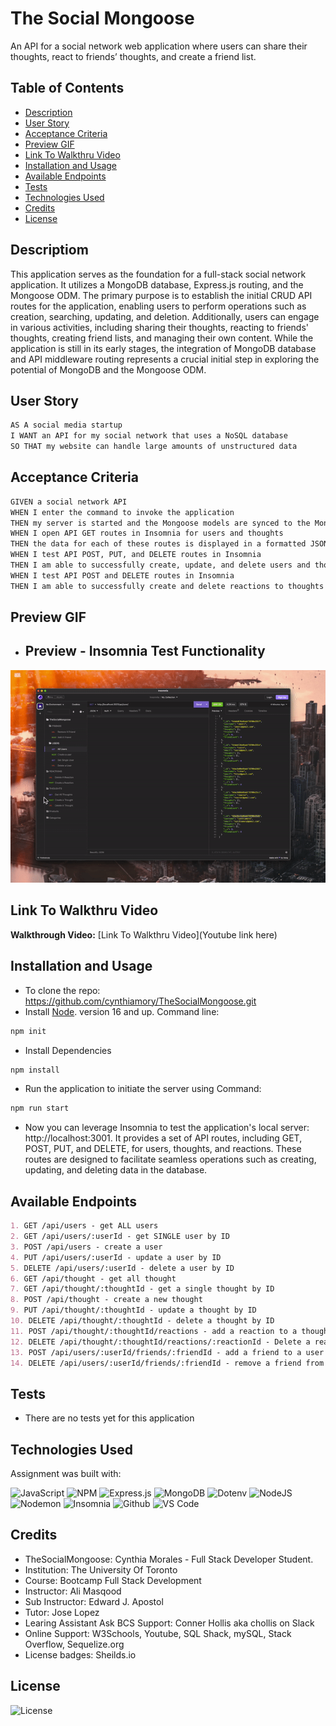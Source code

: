 # The Social Mongoose
An API for a social network web application where users can share their thoughts, react to friends’ thoughts, and create a friend list.

## Table of Contents

- [Description](#description)
- [User Story](#user-story)
- [Acceptance Criteria](#acceptance-criteria)
- [Preview GIF](#preview-gif) 
- [Link To Walkthru Video](#link-to-walkthru-video)
- [Installation and Usage](#installation-and-usage)
- [Available Endpoints](#available-endpoints)
- [Tests](#tests)
- [Technologies Used](#technologies-used)
- [Credits](#credits)
- [License](#license)

## Descriptiom

This application serves as the foundation for a full-stack social network application. It utilizes a MongoDB database, Express.js routing, and the Mongoose ODM. The primary purpose is to establish the initial CRUD API routes for the application, enabling users to perform operations such as creation, searching, updating, and deletion. Additionally, users can engage in various activities, including sharing their thoughts, reacting to friends' thoughts, creating friend lists, and managing their own content. While the application is still in its early stages, the integration of MongoDB database and API middleware routing represents a crucial initial step in exploring the potential of MongoDB and the Mongoose ODM.

## User Story

```md
AS A social media startup
I WANT an API for my social network that uses a NoSQL database
SO THAT my website can handle large amounts of unstructured data
```

## Acceptance Criteria

```md
GIVEN a social network API
WHEN I enter the command to invoke the application
THEN my server is started and the Mongoose models are synced to the MongoDB database
WHEN I open API GET routes in Insomnia for users and thoughts
THEN the data for each of these routes is displayed in a formatted JSON
WHEN I test API POST, PUT, and DELETE routes in Insomnia
THEN I am able to successfully create, update, and delete users and thoughts in my database
WHEN I test API POST and DELETE routes in Insomnia
THEN I am able to successfully create and delete reactions to thoughts and add and remove friends to a user’s friend list
```

## Preview GIF
- ## Preview - Insomnia Test Functionality
![Preview GIF](./assets/insomnia_preview.gif)

## Link To Walkthru Video
**Walkthrough Video:** [Link To Walkthru Video](Youtube link here) 


## Installation and Usage
- To clone the repo: https://github.com/cynthiamory/TheSocialMongoose.git
- Install [Node](https://nodejs.org/en). version 16 and up. Command line: 
```bash
npm init
```
- Install Dependencies
```bash
npm install
```
- Run the application to initiate the server using Command: 
```bash
npm run start
```
- Now you can leverage Insomnia to test the application's local server: http://localhost:3001. It provides a set of API routes, including GET, POST, PUT, and DELETE, for users, thoughts, and reactions. These routes are designed to facilitate seamless operations such as creating, updating, and deleting data in the database.

## Available Endpoints
```md
1. GET /api/users - get ALL users
2. GET /api/users/:userId - get SINGLE user by ID
3. POST /api/users - create a user
4. PUT /api/users/:userId - update a user by ID
5. DELETE /api/users/:userId - delete a user by ID
6. GET /api/thought - get all thought
7. GET /api/thought/:thoughtId - get a single thought by ID
8. POST /api/thought - create a new thought
9. PUT /api/thought/:thoughtId - update a thought by ID
10. DELETE /api/thought/:thoughtId - delete a thought by ID
11. POST /api/thought/:thoughtId/reactions - add a reaction to a thought
12. DELETE /api/thought/:thoughtId/reactions/:reactionId - Delete a reaction from a thought
13. POST /api/users/:userId/friends/:friendId - add a friend to a user's friend list
14. DELETE /api/users/:userId/friends/:friendId - remove a friend from a user's friend list
```

## Tests
- There are no tests yet for this application

## Technologies Used
Assignment was built with:

![JavaScript](https://img.shields.io/badge/javascript-%23323330.svg?style=for-the-badge&logo=javascript&logoColor=%23F7DF1E)
![NPM](https://img.shields.io/badge/NPM-%23CB3837.svg?style=for-the-badge&logo=npm&logoColor=white)
![Express.js](https://img.shields.io/badge/express.js-%23404d59.svg?style=for-the-badge&logo=express&logoColor=%2361DAFB)
![MongoDB](https://img.shields.io/badge/MongoDB-%234ea94b.svg?style=for-the-badge&logo=mongodb&logoColor=white)
![Dotenv](https://img.shields.io/badge/dotenv-grey?style=for-the-badge&logo=dotenv&logoColor=#ECD53F)
![NodeJS](https://img.shields.io/badge/node.js-6DA55F?style=for-the-badge&logo=node.js&logoColor=white)
![Nodemon](https://img.shields.io/badge/NODEMON-%23323330.svg?style=for-the-badge&logo=nodemon&logoColor=%BBDEAD)
![Insomnia](https://img.shields.io/badge/Insomnia-black?style=for-the-badge&logo=insomnia&logoColor=5849BE)
![Github](https://img.shields.io/badge/github-grey?style=for-the-badge&logo=github&logoColor=##181717)
![VS Code](https://img.shields.io/badge/visualstudiocode-black?style=for-the-badge&logo=visualstudiocode&logoColor=#007ACC)

## Credits
- TheSocialMongoose: Cynthia Morales - Full Stack Developer Student.
- Institution: The University Of Toronto
- Course: Bootcamp Full Stack Development
- Instructor: Ali Masqood 
- Sub Instructor: Edward J. Apostol
- Tutor: Jose Lopez 
- Learing Assistant Ask BCS Support: Conner Hollis aka chollis on Slack
- Online Support: W3Schools, Youtube, SQL Shack, mySQL, Stack Overflow, Sequelize.org
- License badges: Sheilds.io


## License

![License](https://img.shields.io/badge/License-MIT-9cf.svg)